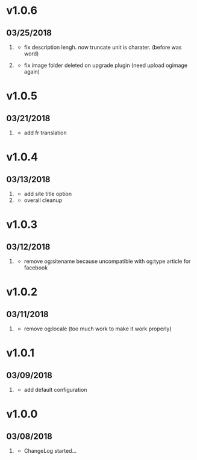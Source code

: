 # v1.0.6
## 03/25/2018

1. [](#bugfix)
   * fix description lengh. now truncate unit is charater. (before was word)

1. [](#bugfix)
   * fix image folder deleted on upgrade plugin (need upload ogimage again)

# v1.0.5
## 03/21/2018

1. [](#new)
   * add fr translation

# v1.0.4
## 03/13/2018

1. [](#new)
   * add site title option
1. [](#improved)
   * overall cleanup

# v1.0.3
## 03/12/2018

1. [](#bugfix)
   * remove og:sitename because uncompatible with og:type article for facebook

# v1.0.2
## 03/11/2018

1. [](#bugfix)
   * remove og:locale (too much work to make it work properly)

# v1.0.1
## 03/09/2018

1. [](#bugfix)
   * add default configuration

# v1.0.0
## 03/08/2018

1. [](#new)
   * ChangeLog started...
